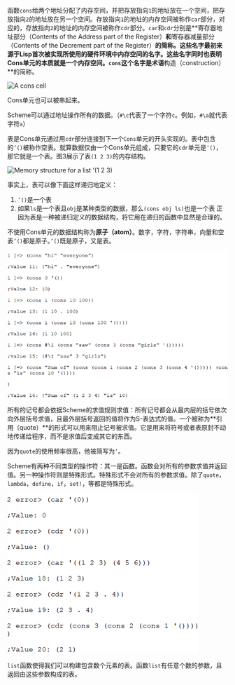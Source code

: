 函数`cons`给两个地址分配了内存空间，并把存放指向`1`的地址放在一个空间，把存放指向`2`的地址放在另一个空间。存放指向`1`的地址的内存空间被称作`car`部分，对应的，存放指向`2`的地址的内存空间被称作`cdr`部分。`car`和`cdr`分别是**寄存器地址部分（Contents of the Address part of the Register）**和**寄存器减量部分（Contents of the Decrement part of the Register）**的简称。这些名字最初来源于Lisp首次被实现所使用的硬件环境中内存空间的名字。这些名字同时也表明Cons单元的本质就是一个内存空间。`cons`这个名字是术语**构造（construction）**的简称。

![A cons cell](http://deathking.github.io/yast-cn/contents/figures/cons2.png)

Cons单元也可以被串起来。

Scheme可以通过地址操作所有的数据。（`#\c`代表了一个字符`c`。例如，`#\a`就代表字符`a`）



表是Cons单元通过用`cdr`部分连接到下一个`Cons`单元的开头实现的。表中包含的`’()`被称作空表。就算数据仅由一个Cons单元组成，只要它的`cdr`单元是`’()`，那它就是一个表。图3展示了表`(1 2 3)`的内存结构。

![Memory structure for a list '(1 2 3)](http://deathking.github.io/yast-cn/contents/figures/list2.png)

事实上，表可以像下面这样递归地定义：

1. `‘()`是一个表
2. 如果`ls`是一个表且`obj`是某种类型的数据，那么`(cons obj ls)`也是一个表 正因为表是一种被递归定义的数据结构，将它用在递归的函数中显然是合理的。



不使用Cons单元的数据结构称为**原子（atom）**。数字，字符，字符串，向量和空表`’()`都是原子。`’()`既是原子，又是表。



![](images/Day_02/1.png)

所有的记号都会依据Scheme的求值规则求值：所有记号都会从最内层的括号依次向外层括号求值，且最外层括号返回的值将作为S-表达式的值。一个被称为**引用（quote）**的形式可以用来阻止记号被求值。它是用来将符号或者表原封不动地传递给程序，而不是求值后变成其它的东西。

因为`quote`的使用频率很高，他被简写为`’`。



Scheme有两种不同类型的操作符：其一是函数。函数会对所有的参数求值并返回值。另一种操作符则是特殊形式。特殊形式不会对所有的参数求值。除了`quote`，`lambda`，`define`，`if`，`set!`，等都是特殊形式。

![](images/Day_02/2.png)

`list`函数使得我们可以构建包含数个元素的表。函数`list`有任意个数的参数，且返回由这些参数构成的表。